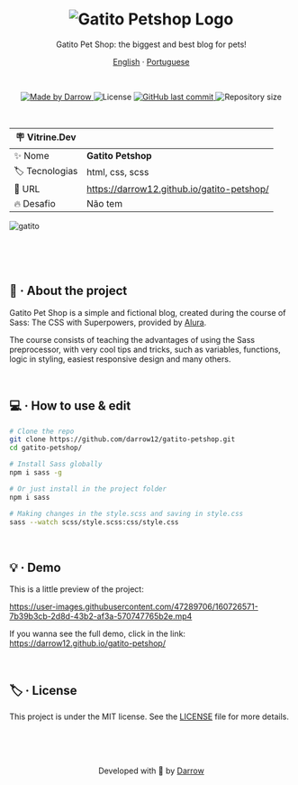 <h1 align="center">
  <img alt="Gatito Petshop Logo" title="Gatito Petshop Logo" src="https://media.discordapp.net/attachments/781038139183464448/958510259578757130/banner.png" />
</h1>

<p align="center">
Gatito Pet Shop: the biggest and best blog for pets!

<p align="center">
  <a href="README.md">English</a>
  ·
  <a href="README-pt.md">Portuguese</a>
</p>

<br>

<p align="center">

  <a href="https://github.com/darrow12">
    <img src="https://img.shields.io/static/v1?label=Made by&message=Darrow&color=5965e0&labelColor=000000&style=<STYLE>&logo=github" alt="Made by Darrow" title="Made by Darrow">
  </a>

  <img src="https://img.shields.io/static/v1?label=License&message=MIT&color=5965e0&labelColor=000000&style=<STYLE>&logo=" alt="License" title="License">

  <a href="https://github.com/darrow12/gatito-petshop/commits/main">
    <img alt="GitHub last commit" src="https://img.shields.io/github/last-commit/darrow12/gatito-petshop?label=Last commit&color=5965e0&labelColor=000000">
  </a>

  <img alt="Repository size" src="https://img.shields.io/github/repo-size/darrow12/gatito-petshop?label=Repository size&color=5965e0&labelColor=000000">
</p>
<br>

| :placard: Vitrine.Dev |     |
| -------------  | --- |
| :sparkles: Nome        | **Gatito Petshop**
| :label: Tecnologias | html, css, scss
| :rocket: URL         | https://darrow12.github.io/gatito-petshop/
| :fire: Desafio     | Não tem

<!-- Inserir imagem com a #vitrinedev ao final do link -->
![gatito](https://user-images.githubusercontent.com/47289706/189890246-eac140e0-dcca-4124-8798-50bc2b51f9b6.png#vitrinedev)

<br>
<br>
<br>

## 📃 · About the project

Gatito Pet Shop is a simple and fictional blog, created during the course of Sass: The CSS with Superpowers, provided by <a href="https://www.alura.com.br/">Alura</a>.

The course consists of teaching the advantages of using the Sass preprocessor, with very cool tips and tricks, such as variables, functions, logic in styling, easiest responsive design and many others.

<br>

## 💻 · How to use & edit

```bash
# Clone the repo
git clone https://github.com/darrow12/gatito-petshop.git
cd gatito-petshop/

# Install Sass globally
npm i sass -g

# Or just install in the project folder
npm i sass

# Making changes in the style.scss and saving in style.css
sass --watch scss/style.scss:css/style.css
```

<br>

## 💡 · Demo

This is a little preview of the project:

https://user-images.githubusercontent.com/47289706/160726571-7b39b3cb-2d8d-43b2-af3a-570747765b2e.mp4

If you wanna see the full demo, click in the link: https://darrow12.github.io/gatito-petshop/

<br>

## 🏷️ · License

This project is under the MIT license. See the <a href="https://github.com/darrow12/gatito-petshop/blob/main/LICENSE">LICENSE</a> file for more details.

<br>
<br>
<br>

<p align="center">Developed with 💜 by <a href="https://github.com/darrow12">Darrow</a></p>
